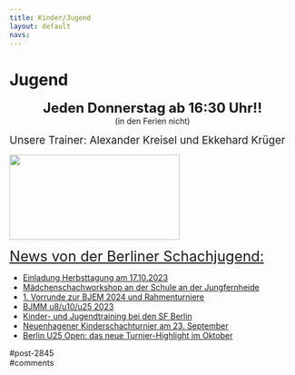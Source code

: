 ```yaml
---
title: Kinder/Jugend 
layout: default
navs:
---
```

<div class="post-2845 page type-page status-publish hentry" id="post-2845">
<h1 class="entry-title">Jugend</h1>
<div class="entry-content">
<p style="text-align: center;"><strong><span style="font-size: 18pt;">Jeden Donnerstag ab 16:30 Uhr!!</span><br/>
</strong>(in den Ferien nicht)</p>
<p><span style="font-size: 14pt;">Unsere Trainer: Alexander Kreisel und Ekkehard Krüger</span></p>
<p><a href="https://www.narva-schach.de/wordpress/wp-content/uploads/2018/03/0002farbe.jpg"><img alt="" class="size-medium wp-image-3899 aligncenter" decoding="async" height="150" sizes="(max-width: 300px) 100vw, 300px" src="https://www.narva-schach.de/wordpress/wp-content/uploads/2018/03/0002farbe-300x150.jpg" srcset="https://www.narva-schach.de/wordpress/wp-content/uploads/2018/03/0002farbe-300x150.jpg 300w, https://www.narva-schach.de/wordpress/wp-content/uploads/2018/03/0002farbe-768x384.jpg 768w, https://www.narva-schach.de/wordpress/wp-content/uploads/2018/03/0002farbe-1024x512.jpg 1024w, https://www.narva-schach.de/wordpress/wp-content/uploads/2018/03/0002farbe.jpg 1184w" width="300"/></a></p>
<p><span style="text-decoration-line: underline; font-size: 1.8em;">News von der Berliner Schachjugend:</span></p>
<ul><!--via SimplePie with RSSImport--><li><a href="https://www.schachjugend-in-berlin.de/einladung-herbsttagung-am-17-10-2023/" title="Einladung Herbsttagung am 17.10.2023">Einladung Herbsttagung am 17.10.2023</a></li><li><a href="https://www.schachjugend-in-berlin.de/maedchenschachworkshop-an-der-schule-an-der-jungfernheide/" title="Mädchenschachworkshop an der Schule an der Jungfernheide">Mädchenschachworkshop an der Schule an der Jungfernheide</a></li><li><a href="https://www.schachjugend-in-berlin.de/1-vorrunde-zur-bjem-2024-und-rahmenturniere/" title="1. Vorrunde zur BJEM 2024 und Rahmenturniere">1. Vorrunde zur BJEM 2024 und Rahmenturniere</a></li><li><a href="https://www.schachjugend-in-berlin.de/bjmm-u8-u10-u25-2023/" title="BJMM u8/u10/u25  2023">BJMM u8/u10/u25  2023</a></li><li><a href="https://www.schachjugend-in-berlin.de/kinder-und-jugendtraining-bei-den-sf-berlin/" title="Kinder- und Jugendtraining bei den SF Berlin">Kinder- und Jugendtraining bei den SF Berlin</a></li><li><a href="https://www.schachjugend-in-berlin.de/neuenhagener-kinderschachturnier-am-23-september/" title="Neuenhagener Kinderschachturnier am 23. September">Neuenhagener Kinderschachturnier am 23. September</a></li><li><a href="https://www.schachjugend-in-berlin.de/berlin-u25-open-das-neue-turnier-highlight-im-oktober/" title="Berlin U25 Open: das neue Turnier-Highlight im Oktober">Berlin U25 Open: das neue Turnier-Highlight im Oktober</a></li></ul>
</div><!-- .entry-content -->
</div> #post-2845 
<div id="comments">
</div> #comments 
